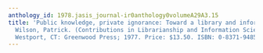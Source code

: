 ```yaml
---
anthology_id: 1978.jasis_journal-ir0anthology0volumeA29A3.15
title: 'Public knowledge, private ignorance: Toward a library and information policy.
  Wilson, Patrick. (Contributions in Librarianship and Information Science. No. 10.)
  Westport, CT: Greenwood Press; 1977. Price: $13.50. ISBN: 0-8371-9485-7'
---
```

